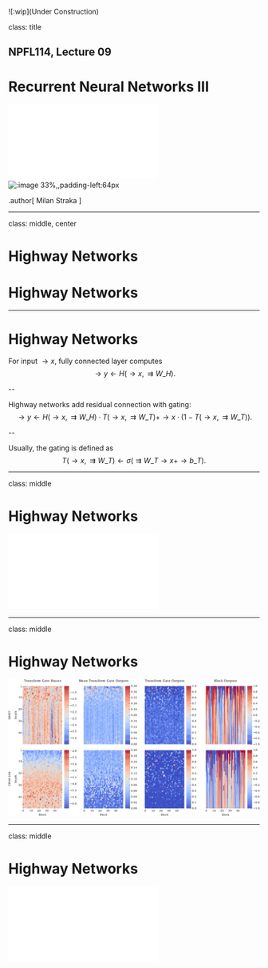 ![:wip](Under Construction)

class: title
## NPFL114, Lecture 09

# Recurrent Neural Networks III

![:pdf 26%,,padding-right:64px](../res/mff.pdf)
![:image 33%,,padding-left:64px](../res/ufal.svg)

.author[
Milan Straka
]

---
class: middle, center
# Highway Networks

# Highway Networks

---
# Highway Networks

For input $→x$, fully connected layer computes
$$→y ← H(→x, ⇉W\_H).$$

--

Highway networks add residual connection with gating:
$$→y ← H(→x, ⇉W\_H) \cdot T(→x, ⇉W\_T) + →x \cdot (1 - T(→x, ⇉W\_T)).$$

--

Usually, the gating is defined as
$$T(→x, ⇉W\_T) ← σ(⇉W\_T →x + →b\_T).$$

---
class: middle
# Highway Networks

![:pdf 100%](highway_training.pdf)

---
class: middle
# Highway Networks

![:image 100%](highway_activations.jpg)

---
class: middle
# Highway Networks

![:pdf 100%](highway_leisoning.pdf)
